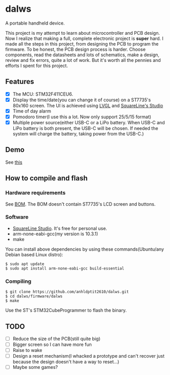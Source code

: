 # dalws

A portable handheld device.

This project is my attempt to learn about microcontroller and PCB design. Now I realize that making a full, complete
electronic project is **super** hard. I made all the steps in this project, from designing the PCB to program the firmware. To be honest, the PCB design process is harder. Choose components, read the datasheets and lots of schematics, make a design, review and fix errors, quite a lot of work. But it's worth all the pennies and efforts I spent for this project.

## Features

- [x] The MCU: STM32F411CEU6.
- [x] Display the time/date(you can change it of course) on a ST7735's 80x160 screen. The UI is achieved using [LVGL](https://lvgl.io) and [SquareLine's Studio](https://squareline.io)
- [x] Time of day alarm
- [x] Pomodoro timer(I use this a lot. Now only support 25/5/15 format)
- [x] Multiple power source(either USB-C or a LiPo battery. When USB-C and LiPo battery is both present, the USB-C will be chosen. If needed the system will charge the battery, taking power from the USB-C.)

## Demo

See [this](/docs/how-to.md)

## How to compile and flash

### Hardware requirements

See [BOM](/docs/bom.xls). The BOM doesn't contain ST7735's LCD screen and buttons.

### Software

 * [SquareLine Studio](https://squareline.io/downloads). It's free for personal use.
 * arm-none-eabi-gcc(my version is 10.3.1)
 * make

You can install above dependencies by using these commands(Ubuntu/any Debian based Linux distro):

    $ sudo apt update
    $ sudo apt install arm-none-eabi-gcc build-essential

### Compiling

    $ git clone https://github.com/anhldptit2610/dalws.git
    $ cd dalws/firmware/dalws
    $ make

Use the ST's STM32CubeProgrammer to flash the binary.

## TODO

- [ ] Reduce the size of the PCB(still quite big)
- [ ] Bigger screen so I can have more fun
- [ ] Raise to wake
- [ ] Design a reset mechanism(I whacked a prototype and can't recover just because the design doesn't have a way to reset...)
- [ ] Maybe some games?